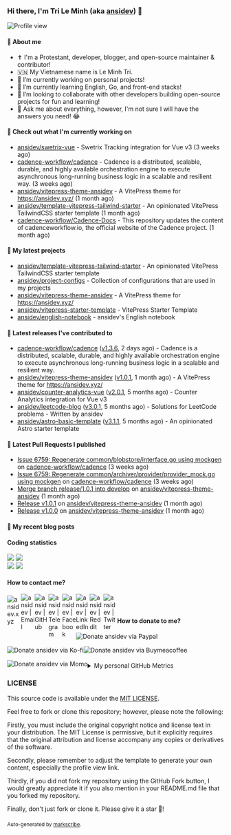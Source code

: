 ### Hi there, I'm Tri Le Minh (aka [ansidev][website]) 👋

<img src="https://komarev.com/ghpvc/?username=ansidev" alt="Profile view" />

#### 📕 About me

- ✝️ I'm a Protestant, developer, blogger, and open-source maintainer & contributor!
- 🇻🇳 My Vietnamese name is Le Minh Tri.
- 🔭 I’m currently working on personal projects!
- 🌱 I’m currently learning English, Go, and front-end stacks!
- 👯 I’m looking to collaborate with other developers building open-source projects for fun and learning!
- 💬 Ask me about everything, however, I'm not sure I will have the answers you need! 😂

#### 👷 Check out what I'm currently working on

- [ansidev/swetrix-vue](https://github.com/ansidev/swetrix-vue) - Swetrix Tracking integration for Vue v3 (3 weeks ago)
- [cadence-workflow/cadence](https://github.com/cadence-workflow/cadence) - Cadence is a distributed, scalable, durable, and highly available orchestration engine to execute asynchronous long-running business logic in a scalable and resilient way. (3 weeks ago)
- [ansidev/vitepress-theme-ansidev](https://github.com/ansidev/vitepress-theme-ansidev) - A VitePress theme for https://ansidev.xyz/ (1 month ago)
- [ansidev/template-vitepress-tailwind-starter](https://github.com/ansidev/template-vitepress-tailwind-starter) - An opinionated VitePress TailwindCSS starter template (1 month ago)
- [cadence-workflow/Cadence-Docs](https://github.com/cadence-workflow/Cadence-Docs) - This repository updates the content of cadenceworkflow.io, the official website of the Cadence project. (1 month ago)

#### 🌱 My latest projects

- [ansidev/template-vitepress-tailwind-starter](https://github.com/ansidev/template-vitepress-tailwind-starter) - An opinionated VitePress TailwindCSS starter template
- [ansidev/project-configs](https://github.com/ansidev/project-configs) - Collection of configurations that are used in my projects
- [ansidev/vitepress-theme-ansidev](https://github.com/ansidev/vitepress-theme-ansidev) - A VitePress theme for https://ansidev.xyz/
- [ansidev/vitepress-starter-template](https://github.com/ansidev/vitepress-starter-template) - VitePress Starter Template
- [ansidev/english-notebook](https://github.com/ansidev/english-notebook) - ansidev's English notebook

#### 🔭 Latest releases I've contributed to

- [cadence-workflow/cadence](https://github.com/cadence-workflow/cadence) ([v1.3.6](https://github.com/cadence-workflow/cadence/releases/tag/v1.3.6), 2 days ago) - Cadence is a distributed, scalable, durable, and highly available orchestration engine to execute asynchronous long-running business logic in a scalable and resilient way.
- [ansidev/vitepress-theme-ansidev](https://github.com/ansidev/vitepress-theme-ansidev) ([v1.0.1](https://github.com/ansidev/vitepress-theme-ansidev/releases/tag/v1.0.1), 1 month ago) - A VitePress theme for https://ansidev.xyz/
- [ansidev/counter-analytics-vue](https://github.com/ansidev/counter-analytics-vue) ([v2.0.1](https://github.com/ansidev/counter-analytics-vue/releases/tag/v2.0.1), 5 months ago) - Counter Analytics integration for Vue v3
- [ansidev/leetcode-blog](https://github.com/ansidev/leetcode-blog) ([v3.0.1](https://github.com/ansidev/leetcode-blog/releases/tag/v3.0.1), 5 months ago) - Solutions for LeetCode problems - Written by ansidev
- [ansidev/astro-basic-template](https://github.com/ansidev/astro-basic-template) ([v3.1.1](https://github.com/ansidev/astro-basic-template/releases/tag/v3.1.1), 5 months ago) - An opinionated Astro starter template

#### 🔨 Latest Pull Requests I published

- [Issue 6759: Regenerate common/blobstore/interface.go using mockgen](https://github.com/cadence-workflow/cadence/pull/7267) on [cadence-workflow/cadence](https://github.com/cadence-workflow/cadence) (3 weeks ago)
- [Issue 6759: Regenerate common/archiver/provider/provider_mock.go using mockgen](https://github.com/cadence-workflow/cadence/pull/7266) on [cadence-workflow/cadence](https://github.com/cadence-workflow/cadence) (3 weeks ago)
- [Merge branch release/1.0.1 into develop](https://github.com/ansidev/vitepress-theme-ansidev/pull/248) on [ansidev/vitepress-theme-ansidev](https://github.com/ansidev/vitepress-theme-ansidev) (1 month ago)
- [Release v1.0.1](https://github.com/ansidev/vitepress-theme-ansidev/pull/247) on [ansidev/vitepress-theme-ansidev](https://github.com/ansidev/vitepress-theme-ansidev) (1 month ago)
- [Release v1.0.0](https://github.com/ansidev/vitepress-theme-ansidev/pull/246) on [ansidev/vitepress-theme-ansidev](https://github.com/ansidev/vitepress-theme-ansidev) (1 month ago)

#### 📜 My recent blog posts

<!-- BLOG-POST-LIST:START --><!-- BLOG-POST-LIST:END -->

#### Coding statistics

<img
  src="https://github-profile-summary-cards.vercel.app/api/cards/stats?username=ansidev&theme=github_dark"
  style="display: inline; width: 320px;"
/>
<img
  src="https://github-profile-summary-cards.vercel.app/api/cards/productive-time?username=ansidev&theme=github_dark&utcOffset=7"
  style="display: inline; width: 320px;"
/>
<br />
<img
  src="https://github-profile-summary-cards.vercel.app/api/cards/repos-per-language?username=ansidev&theme=github_dark"
  style="display: inline; width: 320px;"
/>
<img
  src="https://github-profile-summary-cards.vercel.app/api/cards/most-commit-language?username=ansidev&theme=github_dark"
  style="display: inline; width: 320px;"
/>

#### How to contact me?

[<img align="left" width="32px" src="https://ansidev.xyz/pwa-192x192.png"                alt="ansidev.xyz" style="padding-top: 4px;" />][website]
<a href="mailto:ansidev@gmail.com">
 <img align="left" width="32px" src="https://img.icons8.com/fluency/32/gmail-new.png"    alt="ansidev | Email" />
</a>
[<img align="left" width="32px" src="https://img.icons8.com/fluency/32/github.png"       alt="ansidev | GitHub" />][github]
[<img align="left" width="32px" src="https://img.icons8.com/fluency/32/telegram-app.png" alt="ansidev | Telegram" />][telegram]
[<img align="left" width="32px" src="https://img.icons8.com/fluency/32/facebook.png"     alt="ansidev | Facebook" />][facebook]
[<img align="left" width="32px" src="https://img.icons8.com/fluency/32/linkedin.png"     alt="ansidev | LinkedIn" />][linkedin]
[<img align="left" width="32px" src="https://img.icons8.com/fluency/32/reddit.png"       alt="ansidev | Reddit" />][reddit]
[<img align="left" width="32px" src="https://img.icons8.com/fluency/32/twitter.png"      alt="ansidev | Twitter" />][twitter]

<br/>
<br/>

#### How to donate to me?

[<img align="left" height="32px" src="https://www.paypalobjects.com/paypal-ui/logos/svg/paypal-color.svg"  alt="Donate ansidev via Paypal" />][paypal]
[<img align="left" height="32px" src="https://storage.ko-fi.com/cdn/brandasset/kofi_bg_tag_white.png"      alt="Donate ansidev via  Ko-fi" />][kofi]
[<img align="left" height="32px" src="https://cdn.buymeacoffee.com/buttons/v2/default-yellow.png"          alt="Donate ansidev via Buymeacoffee" />][buymeacoffee]
[<img align="left" height="32px" src="https://ansidev.xyz/imgs/momo_icon_rectangle_pinkbg_RGB.png"         alt="Donate ansidev via Momo" />][momo]

<br/>
<br/>

[website]: https://ansidev.xyz/?utm_source=github&utm_medium=readme
[email]: ansidev@gmail.com
[github]: https://github.com/ansidev
[facebook]: https://facebook.com/leminhtri.py
[telegram]: https://t.me/ansidev
[twitter]: https://twitter.com/ansidev
[linkedin]: https://linkedin.com/in/ansidev/
[reddit]: https://reddit.com/u/ansidev
[paypal]: https://paypal.me/ansidev
[kofi]: https://ko-fi.com/ansidev
[buymeacoffee]: https://buymeacoffee.com/ansidev
[momo]: https://me.momo.vn/ansidev

<br/>
<br/>

<details>
  <summary>My personal GitHub Metrics</summary>
  <br/>
  <img src="./github_metrics_01.svg" />
  <img src="./github_metrics_02.svg" />
</details>

### LICENSE

This source code is available under the [MIT LICENSE](/LICENSE).

Feel free to fork or clone this repository; however, please note the following:

Firstly, you must include the original copyright notice and license text in your distribution. The MIT License is permissive, but it explicitly requires that the original attribution and license accompany any copies or derivatives of the software.

Secondly, please remember to adjust the template to generate your own content, especially the profile view link.

Thirdly, if you did not fork my repository using the GitHub Fork button, I would greatly appreciate it if you also mention in your README.md file that you forked my repository.

Finally, don't just fork or clone it. Please give it a star :star2:!

<sub>Auto-generated by [markscribe](https://github.com/muesli/markscribe).</sub>
